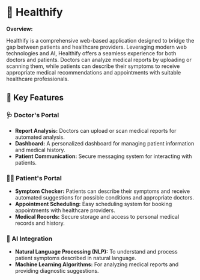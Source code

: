 # 🌟 Healthify

**Overview:**

Healthify is a comprehensive web-based application designed to bridge the gap between patients and healthcare providers. Leveraging modern web technologies and AI, Healthify offers a seamless experience for both doctors and patients. Doctors can analyze medical reports by uploading or scanning them, while patients can describe their symptoms to receive appropriate medical recommendations and appointments with suitable healthcare professionals.

## 🚀 Key Features

### 🩺 Doctor's Portal
- **Report Analysis:** Doctors can upload or scan medical reports for automated analysis.
- **Dashboard:** A personalized dashboard for managing patient information and medical history.
- **Patient Communication:** Secure messaging system for interacting with patients.

### 🧑‍⚕️ Patient's Portal
- **Symptom Checker:** Patients can describe their symptoms and receive automated suggestions for possible conditions and appropriate doctors.
- **Appointment Scheduling:** Easy scheduling system for booking appointments with healthcare providers.
- **Medical Records:** Secure storage and access to personal medical records and history.

### 🤖 AI Integration
- **Natural Language Processing (NLP):** To understand and process patient symptoms described in natural language.
- **Machine Learning Algorithms:** For analyzing medical reports and providing diagnostic suggestions.
